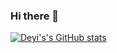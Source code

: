 ### Hi there 👋

<!--
**1zhangdey/1zhangdey** is a ✨ _special_ ✨ repository because its `README.md` (this file) appears on your GitHub profile.

Here are some ideas to get you started:

- 🔭 I’m currently working on ...
- 🌱 I’m currently learning ...
- 👯 I’m looking to collaborate on ...
- 🤔 I’m looking for help with ...
- 💬 Ask me about ...
- 📫 How to reach me: ...
- 😄 Pronouns: ...
- ⚡ Fun fact: ...
-->


[![Deyi's's GitHub stats](https://github-readme-stats.vercel.app/api?username=1zhangdey)](https://github.com/1zhangdey/github-readme-stats)
